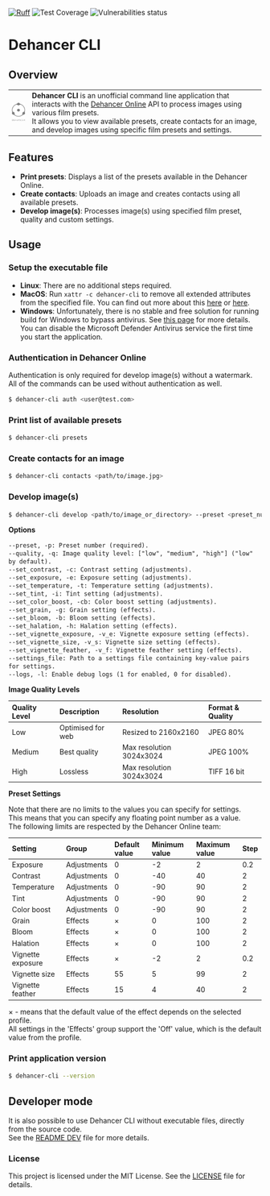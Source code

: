 [![Ruff](https://img.shields.io/endpoint?url=https://raw.githubusercontent.com/astral-sh/ruff/main/assets/badge/v2.json)](https://github.com/astral-sh/ruff)
![Test Coverage](https://github.com/dnsxns/Dehancer-CLI/blob/gh-pages/unit-test/unit-test-coverage.svg?raw=true)
![Vulnerabilities status](https://github.com/dnsxns/Dehancer-CLI/blob/gh-pages/vulnerabilities/vulnerabilities-snyk-result.svg?raw=true)

# Dehancer CLI

## Overview

<table>
  <tr>
    <td><img src="assets/dehancer_logo.png" width="60"/></td>
    <td>
      <b>Dehancer CLI</b> is an unofficial command line application that interacts with the
      <a href="https://online.dehancer.com/">Dehancer Online</a> API to process images using various film presets. <br>
      It allows you to view available presets, create contacts for an image, and develop images using specific film presets and settings.
    </td>
  </tr>
</table>

## Features

- **Print presets**: Displays a list of the presets available in the Dehancer Online.
- **Create contacts**: Uploads an image and creates contacts using all available presets.
- **Develop image(s)**: Processes image(s) using specified film preset, quality and custom settings.

## Usage

### Setup the executable file

- **Linux**: There are no additional steps required.
- **MacOS**: Run `xattr -c dehancer-cli` to remove all extended attributes from the specified file. You can find out more about this [here](https://support.apple.com/en-gb/guide/mac-help/mchleab3a043/mac) or [here](https://support.apple.com/en-bw/102445).
- **Windows**: Unfortunately, there is no stable and free solution for running build for Windows to bypass antivirus. See [this page](https://nuitka.net/user-documentation/common-issue-solutions.html#windows-virus-scanners) for more details. <br>
You can disable the Microsoft Defender Antivirus service the first time you start the application.

### Authentication in Dehancer Online

Authentication is only required for develop image(s) without a watermark. <br>
All of the commands can be used without authentication as well.

```bash
$ dehancer-cli auth <user@test.com>
```

### Print list of available presets

```bash
$ dehancer-cli presets
```

### Create contacts for an image

```bash
$ dehancer-cli contacts <path/to/image.jpg>
```

### Develop image(s)

```bash
$ dehancer-cli develop <path/to/image_or_directory> --preset <preset_number> [OPTIONS]
```

**Options**

    --preset, -p: Preset number (required).
    --quality, -q: Image quality level: ["low", "medium", "high"] ("low" by default).
    --set_contrast, -c: Contrast setting (adjustments).
    --set_exposure, -e: Exposure setting (adjustments).
    --set_temperature, -t: Temperature setting (adjustments).
    --set_tint, -i: Tint setting (adjustments).
    --set_color_boost, -cb: Color boost setting (adjustments).
    --set_grain, -g: Grain setting (effects).
    --set_bloom, -b: Bloom setting (effects).
    --set_halation, -h: Halation setting (effects).
    --set_vignette_exposure, -v_e: Vignette exposure setting (effects).
    --set_vignette_size, -v_s: Vignette size setting (effects).
    --set_vignette_feather, -v_f: Vignette feather setting (effects).
    --settings_file: Path to a settings file containing key-value pairs for settings.
    --logs, -l: Enable debug logs (1 for enabled, 0 for disabled).

**Image Quality Levels**

| Quality Level | Description       | Resolution               | Format & Quality |
|:--------------|:------------------|:-------------------------|:-----------------|
| Low           | Optimised for web | Resized to 2160x2160     | JPEG 80%         |
| Medium        | Best quality      | Max resolution 3024x3024 | JPEG 100%        |
| High          | Lossless          | Max resolution 3024x3024 | TIFF 16 bit      |

**Preset Settings**

Note that there are no limits to the values you can specify for settings.<br>
This means that you can specify any floating point number as a value.<br>
The following limits are respected by the Dehancer Online team:<br>

| Setting           | Group       | Default value | Minimum value | Maximum value | Step |
|:------------------|:------------|:--------------|:--------------|:--------------|:-----|
| Exposure          | Adjustments | 0             | -2            | 2             | 0.2  |
| Contrast          | Adjustments | 0             | -40           | 40            | 2    |
| Temperature       | Adjustments | 0             | -90           | 90            | 2    |
| Tint              | Adjustments | 0             | -90           | 90            | 2    |
| Color boost       | Adjustments | 0             | -90           | 90            | 2    |
| Grain             | Effects     | ×             | 0             | 100           | 2    |
| Bloom             | Effects     | ×             | 0             | 100           | 2    |
| Halation          | Effects     | ×             | 0             | 100           | 2    |
| Vignette exposure | Effects     | ×             | -2            | 2             | 0.2  |
| Vignette size     | Effects     | 55            | 5             | 99            | 2    |
| Vignette feather  | Effects     | 15            | 4             | 40            | 2    |

× - means that the default value of the effect depends on the selected profile.<br>
All settings in the 'Effects' group support the 'Off' value, which is the default value from the profile.

### Print application version

```bash
$ dehancer-cli --version
```

## Developer mode
It is also possible to use Dehancer CLI without executable files, directly from the source code.<br>
See the [README DEV](README_DEV.md) file for more details.


### License

This project is licensed under the MIT License. See the [LICENSE](LICENSE) file for details.
